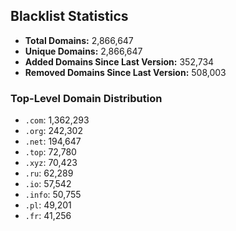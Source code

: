 ## Blacklist Statistics

- **Total Domains:** 2,866,647
- **Unique Domains:** 2,866,647
- **Added Domains Since Last Version:** 352,734
- **Removed Domains Since Last Version:** 508,003

### Top-Level Domain Distribution

-  `.com`: 1,362,293
-  `.org`: 242,302
-  `.net`: 194,647
-  `.top`: 72,780
-  `.xyz`: 70,423
-  `.ru`: 62,289
-  `.io`: 57,542
-  `.info`: 50,755
-  `.pl`: 49,201
-  `.fr`: 41,256
